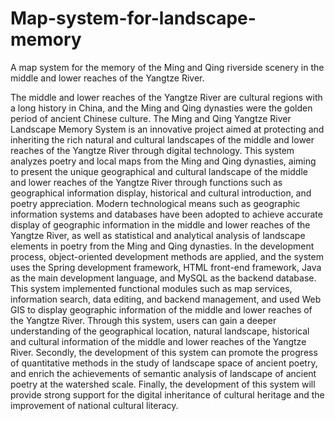 # Map-system-for-landscape-memory
A map system for the memory of the Ming and Qing riverside scenery in the middle and lower reaches of the Yangtze River.

The middle and lower reaches of the Yangtze River are cultural regions with a long history in China, and the Ming and Qing dynasties were the golden period of ancient Chinese culture. The Ming and Qing Yangtze River Landscape Memory System is an innovative project aimed at protecting and inheriting the rich natural and cultural landscapes of the middle and lower reaches of the Yangtze River through digital technology.
This system analyzes poetry and local maps from the Ming and Qing dynasties, aiming to present the unique geographical and cultural landscape of the middle and lower reaches of the Yangtze River through functions such as geographical information display, historical and cultural introduction, and poetry appreciation. Modern technological means such as geographic information systems and databases have been adopted to achieve accurate display of geographic information in the middle and lower reaches of the Yangtze River, as well as statistical and analytical analysis of landscape elements in poetry from the Ming and Qing dynasties. In the development process, object-oriented development methods are applied, and the system uses the Spring development framework, HTML front-end framework, Java as the main development language, and MySQL as the backend database.
This system implemented functional modules such as map services, information search, data editing, and backend management, and used Web GIS to display geographic information of the middle and lower reaches of the Yangtze River. Through this system, users can gain a deeper understanding of the geographical location, natural landscape, historical and cultural information of the middle and lower reaches of the Yangtze River. Secondly, the development of this system can promote the progress of quantitative methods in the study of landscape space of ancient poetry, and enrich the achievements of semantic analysis of landscape of ancient poetry at the watershed scale. Finally, the development of this system will provide strong support for the digital inheritance of cultural heritage and the improvement of national cultural literacy.

